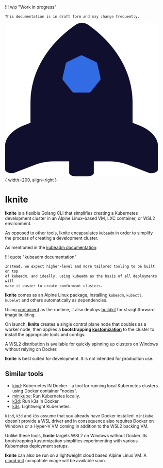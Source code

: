 !!! wip "Work in progress"

    This documentation is in draft form and may change frequently.

![iknite logo](img/logo.svg){ width=200, align=right }

# Iknite

**Iknite** is a flexible Golang CLI that simplifies creating a Kubernetes
development cluster in an Alpine Linux–based VM, LXC container, or WSL2
environment.

As opposed to other tools, Iknite encapsulates `kubeadm` in order to simplify
the process of creating a development cluster.

As mentioned in the
[kubeadm documentation](https://kubernetes.io/docs/reference/setup-tools/kubeadm/):

!!! quote "kubeadm documentation"

    Instead, we expect higher-level and more tailored tooling to be built on top
    of kubeadm, and ideally, using kubeadm as the basis of all deployments will
    make it easier to create conformant clusters.

**Iknite** comes as an Alpine Linux package, installing `kubeadm`, `kubectl`,
`kubelet` and others automatically as dependencies.

Using [containerd](https://containerd.io/) as the runtime, it also deploys
[buildkit](https://docs.docker.com/build/buildkit/) for straightforward image
building.

On launch, **Iknite** creates a single control plane node that doubles as a
worker node, then applies a **bootstrapping
[kustomization](https://kustomize.io/)** to the cluster to install the
appropriate tools and configs.

A WSL2 distribution is available for quickly spinning up clusters on Windows
without relying on Docker.

**Iknite** is best suited for development. It is not intended for production
use.

## Similar tools

- [kind](https://kind.sigs.k8s.io/): Kubernetes IN Docker - a tool for running
  local Kubernetes clusters using Docker container "nodes".
- [minikube](https://minikube.sigs.k8s.io/): Run Kubernetes locally.
- [k3d](https://k3d.io/): Run k3s in Docker.
- [k3s](https://k3s.io/): Lightweight Kubernetes.

`kind`, `k3d` and `k3s` assume that you already have Docker installed.
`minikube` doesn't provide a WSL driver and in consequence also requires Docker
on Windows or a Hyper-V VM coming in addition to the WSL2 backing VM.

Unlike these tools, **Iknite** targets WSL2 on Windows without Docker. Its
bootstrapping kustomization simplifies experimenting with various Kubernetes
deployment setups.

**Iknite** can also be run on a lightweight cloud based Alpine Linux VM. A
[cloud-init](https://cloud-init.io/) compatible image will be available soon.
